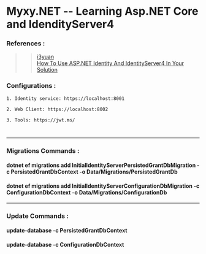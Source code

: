 # Myxy.NET -- Learning Asp.NET Core and IdendityServer4

### **References** :

> > [i3yuan](https://www.cnblogs.com/i3yuan/p/13843082.html)  
> > [How To Use ASP.NET Identity And IdentityServer4 In Your Solution](https://feras.blog/how-to-use-asp-net-identity-and-identityserver4-in-your-solution/)

### **Configurations** :

    1. Identity service: https://localhost:8001

    2. Web Client: https://localhost:8002

    3. Tools: https://jwt.ms/

#

---

### **Migrations Commands** :

#### dotnet ef migrations add InitialIdentityServerPersistedGrantDbMigration -c PersistedGrantDbContext -o Data/Migrations/PersistedGrantDb

#### dotnet ef migrations add InitialIdentityServerConfigurationDbMigration -c ConfigurationDbContext -o Data/Migrations/ConfigurationDb

---

### **Update Commands** :

#### update-database -c PersistedGrantDbContext

#### update-database -c ConfigurationDbContext
